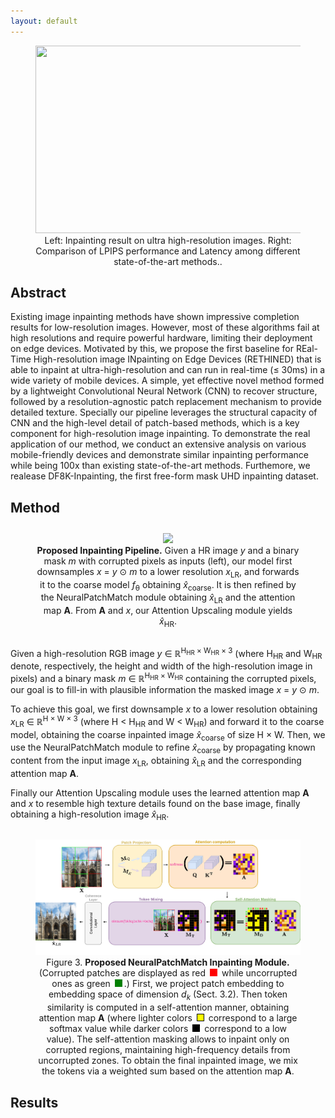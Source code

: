 ```yaml
---
layout: default
---
```


<figure align="center">
  <img src="assets/images/WACV2023_teaser.svg" width="800" height="300" />

  <figcaption>Left: Inpainting result on ultra high-resolution images. Right: Comparison of LPIPS performance and Latency among different state-of-the-art methods..</figcaption>
</figure>

## Abstract

Existing image inpainting methods have shown impressive completion results for low-resolution images. However, most of these algorithms fail at high resolutions and require powerful hardware, limiting their deployment on edge devices. Motivated by this, we propose the first baseline for REal-Time High-resolution image INpainting on Edge Devices (RETHINED) that is able to inpaint at ultra-high-resolution and can run in real-time ($\leq$ 30ms) in a wide variety of mobile devices. A simple, yet effective novel method formed by a lightweight Convolutional Neural Network (CNN) to recover structure, followed by a resolution-agnostic patch replacement mechanism to provide detailed texture. Specially our pipeline leverages the structural capacity of CNN and the high-level detail of patch-based methods, which is a key component for high-resolution image inpainting. To demonstrate the real application of our method, we conduct an extensive analysis on various mobile-friendly devices and demonstrate similar inpainting performance while being 100x than existing state-of-the-art 
methods. Furthemore,
we realease DF8K-Inpainting, the first free-form mask UHD inpainting dataset.

## Method

<figure align="center"  style="margin-top: 2em; margin-bottom: 2em">
  <img src="assets/images/methodcvpr2023V3.png" width="1200" />
  <figcaption><strong>Proposed Inpainting Pipeline.</strong> Given a HR image <i>y</i> and a binary mask <i>m</i> with corrupted pixels as inputs (left), our model first downsamples <i>x</i> = <i>y</i> ⊙ <i>m</i> to a lower resolution <i>x</i><sub>LR</sub>, and forwards it to the coarse model <i>f</i><sub>θ</sub> obtaining <i>x̂</i><sub>coarse</sub>. It is then refined by the NeuralPatchMatch module obtaining <i>x̂</i><sub>LR</sub> and the attention map <b>A</b>. From <b>A</b> and <i>x</i>, our Attention Upscaling module yields <i>x̂</i><sub>HR</sub>.</figcaption>
</figure>

Given a high-resolution RGB image <i>y</i> ∈ ℝ<sup>H<sub>HR</sub> × W<sub>HR</sub> × 3</sup> (where H<sub>HR</sub> and W<sub>HR</sub> denote, respectively, the height and width of the high-resolution image in pixels) and a binary mask <i>m</i> ∈ ℝ<sup>H<sub>HR</sub> × W<sub>HR</sub></sup> containing the corrupted pixels, our goal is to fill-in with plausible information the masked image <i>x</i> = <i>y</i> ⊙ <i>m</i>.

To achieve this goal, we first downsample <i>x</i> to a lower resolution obtaining <i>x</i><sub>LR</sub> ∈ ℝ<sup>H × W × 3</sup> (where H &lt; H<sub>HR</sub> and W &lt; W<sub>HR</sub>) and forward it to the coarse model, obtaining the coarse inpainted image <i>x̂</i><sub>coarse</sub> of size H × W. Then, we use the NeuralPatchMatch module to refine <i>x̂</i><sub>coarse</sub> by propagating known content from the input image <i>x</i><sub>LR</sub>, obtaining <i>x̂</i><sub>LR</sub> and the corresponding attention map <b>A</b>.

Finally our Attention Upscaling module uses the learned attention map <b>A</b> and <i>x</i> to resemble high texture details found on the base image, finally obtaining a high-resolution image <i>x̂</i><sub>HR</sub>.

<figure align="center" style="margin-top: 2em; margin-bottom: 2em">
  <img src="assets/images/neuralPatchMatchV2.jpg" width="700" />
  <figcaption>Figure 3. <strong>Proposed NeuralPatchMatch Inpainting Module.</strong> (Corrupted patches are displayed as red <span style="background-color:red; border:1px solid red; display:inline-block; width:10px; height:10px; margin:0 3px;"></span> while uncorrupted ones as green <span style="background-color:green; border:1px solid green; display:inline-block; width:10px; height:10px; margin:0 3px;"></span>.) First, we project patch embedding to embedding space of dimension <i>d<sub>k</sub></i> (Sect. 3.2). Then token similarity is computed in a self-attention manner, obtaining attention map <b>A</b> (where lighter colors <span style="background-color:yellow; border:1px solid black; display:inline-block; width:10px; height:10px; margin:0 3px;"></span> correspond to a large softmax value while darker colors <span style="background-color:black; border:1px solid black; display:inline-block; width:10px; height:10px; margin:0 3px;"></span> correspond to a low value). The self-attention masking allows to inpaint only on corrupted regions, maintaining high-frequency details from uncorrupted zones. To obtain the final inpainted image, we mix the tokens via a weighted sum based on the attention map <b>A</b>.</figcaption>
</figure>

## Results